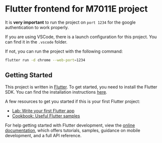 # Flutter frontend for M7011E project

It is **very important** to run the project on `port 1234` for the google authentication to work properly.

If you are using VSCode, there is a launch configuration for this project. You can find it in the `.vscode` folder.

If not, you can run the project with the following command:

```bash
flutter run -d chrome --web-port=1234
```

## Getting Started

This project is written in [Flutter](https://flutter.dev/). To get started, you need to install the Flutter SDK. You can find the installation instructions [here](https://flutter.dev/docs/get-started/install).

A few resources to get you started if this is your first Flutter project:

- [Lab: Write your first Flutter app](https://docs.flutter.dev/get-started/codelab)
- [Cookbook: Useful Flutter samples](https://docs.flutter.dev/cookbook)

For help getting started with Flutter development, view the
[online documentation](https://docs.flutter.dev/), which offers tutorials,
samples, guidance on mobile development, and a full API reference.
